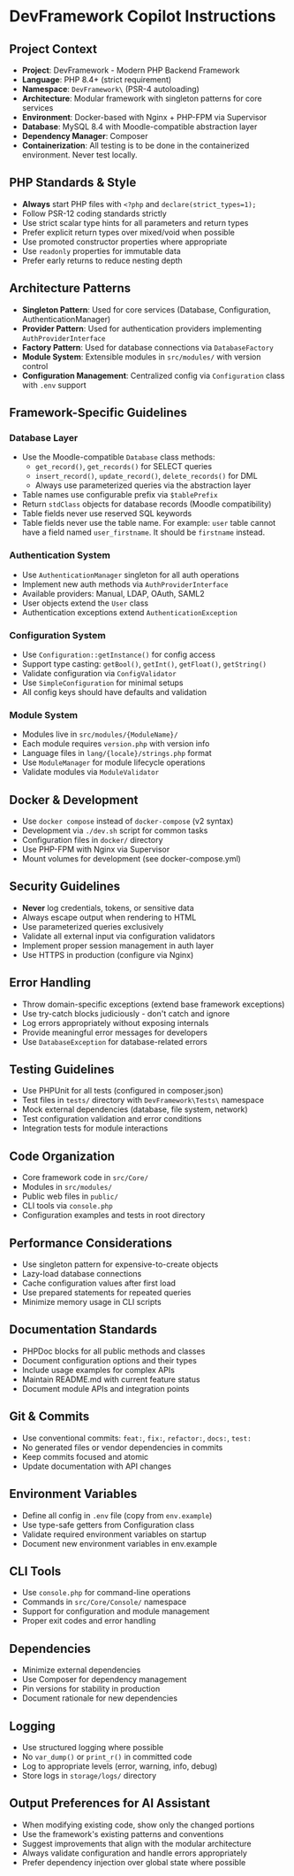 # DevFramework Copilot Instructions

## Project Context
- **Project**: DevFramework - Modern PHP Backend Framework
- **Language**: PHP 8.4+ (strict requirement)
- **Namespace**: `DevFramework\` (PSR-4 autoloading)
- **Architecture**: Modular framework with singleton patterns for core services
- **Environment**: Docker-based with Nginx + PHP-FPM via Supervisor
- **Database**: MySQL 8.4 with Moodle-compatible abstraction layer
- **Dependency Manager**: Composer
- **Containerization**: All testing is to be done in the containerized environment. Never test locally.

## PHP Standards & Style
- **Always** start PHP files with `<?php` and `declare(strict_types=1);`
- Follow PSR-12 coding standards strictly
- Use strict scalar type hints for all parameters and return types
- Prefer explicit return types over mixed/void when possible
- Use promoted constructor properties where appropriate
- Use `readonly` properties for immutable data
- Prefer early returns to reduce nesting depth

## Architecture Patterns
- **Singleton Pattern**: Used for core services (Database, Configuration, AuthenticationManager)
- **Provider Pattern**: Used for authentication providers implementing `AuthProviderInterface`
- **Factory Pattern**: Used for database connections via `DatabaseFactory`
- **Module System**: Extensible modules in `src/modules/` with version control
- **Configuration Management**: Centralized config via `Configuration` class with `.env` support

## Framework-Specific Guidelines

### Database Layer
- Use the Moodle-compatible `Database` class methods:
  - `get_record()`, `get_records()` for SELECT queries
  - `insert_record()`, `update_record()`, `delete_records()` for DML
  - Always use parameterized queries via the abstraction layer
- Table names use configurable prefix via `$tablePrefix`
- Return `stdClass` objects for database records (Moodle compatibility)
- Table fields never use reserved SQL keywords
- Table fields never use the table name. For example: `user` table cannot have a field named `user_firstname`. It should be `firstname` instead.


### Authentication System
- Use `AuthenticationManager` singleton for all auth operations
- Implement new auth methods via `AuthProviderInterface`
- Available providers: Manual, LDAP, OAuth, SAML2
- User objects extend the `User` class
- Authentication exceptions extend `AuthenticationException`

### Configuration System
- Use `Configuration::getInstance()` for config access
- Support type casting: `getBool()`, `getInt()`, `getFloat()`, `getString()`
- Validate configuration via `ConfigValidator`
- Use `SimpleConfiguration` for minimal setups
- All config keys should have defaults and validation

### Module System
- Modules live in `src/modules/{ModuleName}/`
- Each module requires `version.php` with version info
- Language files in `lang/{locale}/strings.php` format
- Use `ModuleManager` for module lifecycle operations
- Validate modules via `ModuleValidator`

## Docker & Development
- Use `docker compose` instead of `docker-compose` (v2 syntax)
- Development via `./dev.sh` script for common tasks
- Configuration files in `docker/` directory
- Use PHP-FPM with Nginx via Supervisor
- Mount volumes for development (see docker-compose.yml)

## Security Guidelines
- **Never** log credentials, tokens, or sensitive data
- Always escape output when rendering to HTML
- Use parameterized queries exclusively
- Validate all external input via configuration validators
- Implement proper session management in auth layer
- Use HTTPS in production (configure via Nginx)

## Error Handling
- Throw domain-specific exceptions (extend base framework exceptions)
- Use try-catch blocks judiciously - don't catch and ignore
- Log errors appropriately without exposing internals
- Provide meaningful error messages for developers
- Use `DatabaseException` for database-related errors

## Testing Guidelines
- Use PHPUnit for all tests (configured in composer.json)
- Test files in `tests/` directory with `DevFramework\Tests\` namespace
- Mock external dependencies (database, file system, network)
- Test configuration validation and error conditions
- Integration tests for module interactions

## Code Organization
- Core framework code in `src/Core/`
- Modules in `src/modules/`
- Public web files in `public/`
- CLI tools via `console.php`
- Configuration examples and tests in root directory

## Performance Considerations
- Use singleton pattern for expensive-to-create objects
- Lazy-load database connections
- Cache configuration values after first load
- Use prepared statements for repeated queries
- Minimize memory usage in CLI scripts

## Documentation Standards
- PHPDoc blocks for all public methods and classes
- Document configuration options and their types
- Include usage examples for complex APIs
- Maintain README.md with current feature status
- Document module APIs and integration points

## Git & Commits
- Use conventional commits: `feat:`, `fix:`, `refactor:`, `docs:`, `test:`
- No generated files or vendor dependencies in commits
- Keep commits focused and atomic
- Update documentation with API changes

## Environment Variables
- Define all config in `.env` file (copy from `env.example`)
- Use type-safe getters from Configuration class
- Validate required environment variables on startup
- Document new environment variables in env.example

## CLI Tools
- Use `console.php` for command-line operations
- Commands in `src/Core/Console/` namespace
- Support for configuration and module management
- Proper exit codes and error handling

## Dependencies
- Minimize external dependencies
- Use Composer for dependency management
- Pin versions for stability in production
- Document rationale for new dependencies

## Logging
- Use structured logging where possible
- No `var_dump()` or `print_r()` in committed code
- Log to appropriate levels (error, warning, info, debug)
- Store logs in `storage/logs/` directory

## Output Preferences for AI Assistant
- When modifying existing code, show only the changed portions
- Use the framework's existing patterns and conventions
- Suggest improvements that align with the modular architecture
- Always validate configuration and handle errors appropriately
- Prefer dependency injection over global state where possible

